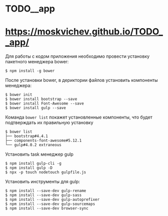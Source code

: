  # TODO__app
 # https://moskvichev.github.io/TODO__app/ 

Для работы с кодом приложения необходимо провести установку пакетного менеджера 
bower: 
```
$ npm install -g bower
```
После установки bower, в дериктории файлов установить компоненты менеджера: 
```
$ bower init
$ bower install bootstrap --save
$ bower install Font-Awesome --save
$ bower install gulp --save
```
Команда `bower list` покажет установленные компоненты, что будет подтверждать их правильную установку
```
$ bower list
├── bootstrap#4.4.1
├── components-font-awesome#5.12.1
└── gulp#4.0.2 extraneous
```
Установить task менеджер gulp
```
$ npm install gulp-cli -g
$ npm install gulp -D 
$ npx -p touch nodetouch gulpfile.js
```
Установить инструменты для gulp:
```
$ npm install --save-dev gulp-rename
$ npm install --save-dev gulp-sass
$ npm install --save-dev gulp-autoprefixer
$ npm install --save-dev gulp-sourcemaps
$ npm install --save-dev browser-sync
```
